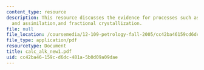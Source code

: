 ```yaml
---
content_type: resource
description: This resource discusses the evidence for processes such as magma- mixing
  and assimilation,and fractional crystallization.
file: null
file_location: /coursemedia/12-109-petrology-fall-2005/cc42ba46159cd6dc481a5b0d09a09dae_calc_alk_new1.pdf
file_type: application/pdf
resourcetype: Document
title: calc_alk_new1.pdf
uid: cc42ba46-159c-d6dc-481a-5b0d09a09dae
---
```

